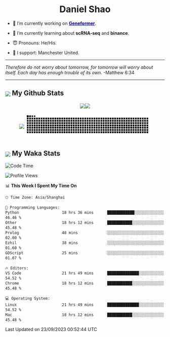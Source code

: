 

<h1 align="center">Daniel Shao</h1>

- 🐒 I’m currently working on <strong><a href="https://huggingface.co/ctheodoris/Geneformer" style="color: darkblue">Geneformer</a></strong>.

- 🥹 I’m currently learning about **scRNA-seq** and **binance**.

- 😇 Pronouns: He/His.

- 🦧 I support: Manchester United.

---

<i> Therefore do not worry about tomorrow, for tomorrow will worry about itself. Each day has enough trouble of its own. </i> -Matthew 6:34

---

<h2><img src="https://emojis.slackmojis.com/emojis/images/1579216111/7550/pikachu_wave.gif?1579216111" align="center" width="28" /> My Github Stats</h2>

<p align="center"><img align="center" src = "https://github-readme-stats.vercel.app/api?username=super-dainiu&show_icons=true&count_private=true&theme=tokyonight&hide=issues&line_height=30" width="400px"><img align="center" src = "https://github-readme-streak-stats.herokuapp.com/?user=super-dainiu&theme=tokyonight" width="400px"></p>

<p align="center"><img align="center" width="400px" src="https://github-readme-stats.vercel.app/api/top-langs/?username=super-dainiu&layout=compact&theme=tokyonight&hide=html,tex,jupyter%20notebook"><img align="center" width="400px" src="https://github.com/super-dainiu/super-dainiu/blob/output/github-contribution-grid-snake.svg"></p>

<h2><img src="https://emojis.slackmojis.com/emojis/images/1579216111/7550/pikachu_wave.gif?1579216111" align="center" width="28" /> My Waka Stats</h2>

<!--START_SECTION:waka-->
![Code Time](http://img.shields.io/badge/Code%20Time-516%20hrs%2033%20mins-blue)

![Profile Views](http://img.shields.io/badge/Profile%20Views-0-blue)

📊 **This Week I Spent My Time On** 

```text
🕑︎ Time Zone: Asia/Shanghai

💬 Programming Languages: 
Python                   18 hrs 36 mins      ████████████░░░░░░░░░░░░░   46.46 % 
Other                    18 hrs 12 mins      ███████████░░░░░░░░░░░░░░   45.48 % 
Prolog                   48 mins             ░░░░░░░░░░░░░░░░░░░░░░░░░   02.00 % 
Ezhil                    38 mins             ░░░░░░░░░░░░░░░░░░░░░░░░░   01.60 % 
GDScript                 25 mins             ░░░░░░░░░░░░░░░░░░░░░░░░░   01.07 % 

🔥 Editors: 
VS Code                  21 hrs 49 mins      ██████████████░░░░░░░░░░░   54.52 % 
Chrome                   18 hrs 12 mins      ███████████░░░░░░░░░░░░░░   45.48 % 

💻 Operating System: 
Linux                    21 hrs 49 mins      ██████████████░░░░░░░░░░░   54.52 % 
Mac                      18 hrs 12 mins      ███████████░░░░░░░░░░░░░░   45.48 % 
```


 Last Updated on 23/09/2023 00:52:44 UTC
<!--END_SECTION:waka-->
